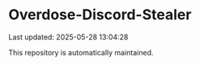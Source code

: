# Overdose-Discord-Stealer

Last updated: 2025-05-28 13:04:28

This repository is automatically maintained.
